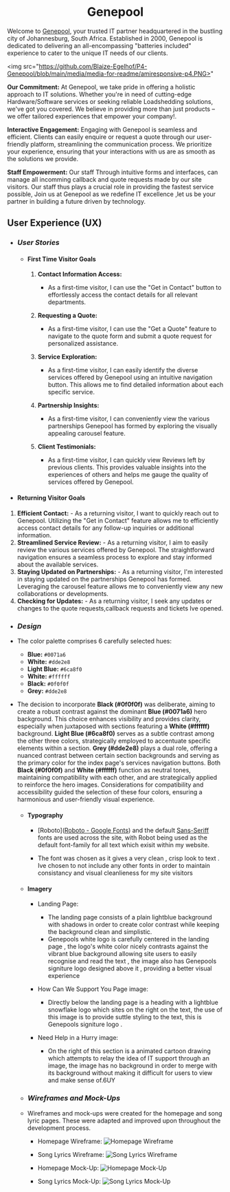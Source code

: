 <h1 align='center'>Genepool</h1>

Welcome to [Genepool](https://insert-heroku-link-here/), your trusted IT partner headquartered in the bustling city of Johannesburg, South Africa. Established in 2000, Genepool is dedicated to delivering an all-encompassing "batteries included" experience to cater to the unique IT needs of our clients.

<img src="https://github.com/Blaize-Egelhof/P4-Genepool/blob/main/media/media-for-readme/amiresponsive-p4.PNG>"

 **Our Commitment:** At Genepool, we take pride in offering a holistic approach to IT solutions. Whether you're in need of cutting-edge Hardware/Software services or seeking reliable Loadshedding solutions, we've got you covered. We believe in providing more than just products – we offer tailored experiences that empower your company!. 
 
 **Interactive Engagement:** Engaging with Genepool is seamless and efficient. Clients can easily enquire or request a quote through our user-friendly platform, streamlining the communication process. We prioritize your experience, ensuring that your interactions with us are as smooth as the solutions we provide. 
 
 **Staff Empowerment:** Our staff Through intuitive forms and interfaces, can manage all incomming callback and quote requests made by our site visitors. Our staff thus plays a crucial role in providing the fastest service possible, Join us at Genepool as we redefine IT excellence ,let us be your partner in building a future driven by technology.

## __User Experience (UX)__

-   ### ***User Stories***

    -   #### First Time Visitor Goals

        1. **Contact Information Access:**
           - As a first-time visitor, I can use the "Get in Contact" button to effortlessly access the contact details for all relevant departments.

        2. **Requesting a Quote:**
           - As a first-time visitor, I can use the "Get a Quote" feature to navigate to the quote form and submit a quote request for personalized assistance.

        3. **Service Exploration:**
           - As a first-time visitor, I can easily identify the diverse services offered by Genepool using an intuitive navigation button. This allows me to find detailed information about each specific service.

        4. **Partnership Insights:**
           - As a first-time visitor, I can conveniently view the various partnerships Genepool has formed by exploring the visually appealing carousel feature.

        5. **Client Testimonials:**
           - As a first-time visitor, I can quickly view Reviews left by previous clients. This provides valuable insights into the experiences of others and helps me gauge the quality of services offered by Genepool.

   - #### Returning Visitor Goals
   
1.  **Efficient Contact:**  - As a returning visitor, I want to quickly reach out to Genepool. Utilizing the "Get in Contact" feature allows me to efficiently access contact details for any follow-up inquiries or additional information. 
2.  **Streamlined Service Review:**  - As a returning visitor, I aim to easily review the various services offered by Genepool. The straightforward navigation ensures a seamless process to explore and stay informed about the available services. 
3.   **Staying Updated on Partnerships:**  - As a returning visitor, I'm interested in staying updated on the partnerships Genepool has formed. Leveraging the carousel feature allows me to conveniently view any new collaborations or developments.
4.  **Checking for Updates:**  - As a returning visitor, I seek any updates or changes to the quote requests,callback requests and tickets Ive opened. 

-   ### ***Design***
    
- The color palette comprises 6 carefully selected hues:
  - **Blue:** `#0071a6`
  - **White:** `#dde2e8`
  - **Light Blue:** `#6ca8f0`
  - **White:** `#ffffff`
  - **Black:** `#0f0f0f`
  - **Grey:** `#dde2e8`

- The decision to incorporate **Black (#0f0f0f)** was deliberate, aiming to create a robust contrast against the dominant **Blue (#0071a6)** hero background. This choice enhances visibility and provides clarity, especially when juxtaposed with sections featuring a **White (#ffffff)** background. **Light Blue (#6ca8f0)** serves as a subtle contrast among the other three colors, strategically employed to accentuate specific elements within a section. **Grey (#dde2e8)** plays a dual role, offering a nuanced contrast between certain section backgrounds and serving as the primary color for the index page's services navigation buttons. Both **Black (#0f0f0f)** and **White (#ffffff)** function as neutral tones, maintaining compatibility with each other, and are strategically applied to reinforce the hero images. Considerations for compatibility and accessibility guided the selection of these four colors, ensuring a harmonious and user-friendly visual experience.


    -   #### Typography

        - [Roboto]([Roboto - Google Fonts](https://fonts.google.com/specimen/Roboto)) and the default [Sans-Seriff](https://fonts.google.com/knowledge/glossary/sans_serif) fonts are used across the site, with Robot being used as the default font-family for all text which exisit within my website.

        - The font was chosen as it gives a very clean , crisp look to text . Ive chosen to not include any other fonts in order to maintain consistancy and visual cleanlieness for my site visitors
    
    -   #### Imagery

        - Landing Page:

          - The landing page consists of a plain lightblue background with shadows in order to create color contrast while keeping the background clean and simplistic.
          - Genepools white logo is carefully centered in the landing page , the logo's white color nicely contrasts against the vibrant blue background allowing site users to easily recognise and read the text , the image also has Genepools signiture logo designed above it , providing a better visual experience
       
		- How Can We Support You Page image:
 
          - Directly below the landing page is a heading with a lightblue snowflake logo which sites on the right on the text, the use of this image is to provide suttle styling to the text, this is Genepools signiture logo . 
          
         - Need Help in a Hurry image:
			- On the right of this section is a animated cartoon drawing which attempts to relay the idea of IT support through an image, the image has no background in order to merge with its background without making it difficult for users to view and make sense of.6UY
    -   ### ***Wireframes and Mock-Ups***

    - Wireframes and mock-ups were created for the homepage and song lyric pages. These were adapted and improved upon throughout the development process. 

      -   Homepage Wireframe:
          ![Homepage Wireframe](docs/readme/images/design/wireframe-homepage.png)

      -   Song Lyrics Wireframe:
          ![Song Lyrics Wireframe](docs/readme/images/design/wireframe-song-page.png)

      -   Homepage Mock-Up:
          ![Homepage Mock-Up](docs/readme/images/design/mockup-homepage.png)
      
      -   Song Lyrics Mock-Up:
          ![Song Lyrics Mock-Up](docs/readme/images/design/mockup-song-page.png)
